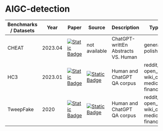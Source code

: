 # AIGC-detection

| Benchmarks / Datasets                                                        | Year     | Paper      | Source     | Description | Types | 
|------------------------------------------------------------------------------|----------|------------|------------|-------------|-------|
| CHEAT                                   | 2023.04  | [![Static Badge](https://img.shields.io/badge/paper-%23B31B1B?logo=arxiv&labelColor=grey)](https://arxiv.org/abs/2304.12008)| not available | ChatGPT-writtEn Abstracts VS. Human | generate, polish, mix |
| HC3                                     | 2023.01  | [![Static Badge](https://img.shields.io/badge/paper-%23B31B1B?logo=arxiv&labelColor=grey)](https://arxiv.org/abs/2301.07597)| [![Static Badge](https://img.shields.io/badge/code-black?logo=github)](https://github.com/Hello-SimpleAI/chatgpt-comparison-detection) | Human and ChatGPT QA corpus | reddit_eli5, open_qa, wiki_csai, medicine, finance |
| TweepFake                               | 2020  | [![Static Badge](https://img.shields.io/badge/paper-%23B31B1B?logo=arxiv&labelColor=grey)](https://arxiv.org/abs/2008.00036)| [![Static Badge](https://img.shields.io/badge/code-black?logo=github)](https://github.com/tizfa/tweepfake_deepfake_text_detection) | Human and ChatGPT QA corpus | reddit_eli5, open_qa, wiki_csai, medicine, finance |
